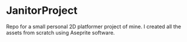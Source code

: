 # JanitorProject
Repo for a small personal 2D platformer project of mine.
I created all the assets from scratch using Aseprite software.
